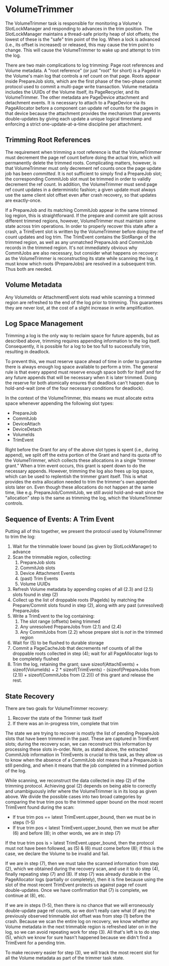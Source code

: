 # VolumeTrimmer

The VolumeTrimmer task is responsible for monitoring a Volume's SlotLockManager and responding to advances in the trim position.  The SlotLockManager maintains a thread-safe priority heap of slot offsets; the lowest of these is the "safe" trim point of the log.  When a lock is advanced (i.e., its offset is increased) or released, this may cause the trim point to change.  This will cause the VolumeTrimmer to wake up and attempt to trim the log.

There are two main complications to log trimming: Page root references and Volume metadata.  A "root reference" (or just "root" for short) is a PageId in the Volume's main log that controls a ref count on that page.  Roots appear inside PrepareJob slots, which are the first phase of the two-phase commit protocol used to commit a multi-page write transaction.  Volume metadata includes the UUIDs of the Volume itself, its PageRecycler, and its VolumeTrimmer.  The other metadata are PageDevice attachment and detachment events.  It is necessary to attach to a PageDevice via its PageAllocator before a component can update ref counts for the pages in that device because the attachment provides the mechanism that prevents double-updates by giving each update a unique logical timestamp and enforcing a strict one-update-at-a-time discipline per attachment.

## Trimming Root References

The requirement when trimming a root reference is that the VolumeTrimmer must decrement the page ref count before doing the actual trim, which will permanently delete the trimmed roots.  Complicating matters, however, is that VolumeTrimmer must only decrement ref counts once the page update job has been _committed_.  It is not sufficient to simply find a PrepareJob slot; the corresponding CommitJob slot must be trimmed in order to validly decrement the ref count.  In addition, the VolumeTrimmer must send page ref count updates in a deterministic fashion; a given update must always use the same client slot offset even after crash recovery, so that updates are exactly-once.

If a PrepareJob and its matching CommitJob appear in the same trimmed log region, this is straightforward.  If the prepare and commit are split across different trimmed regions, however, VolumeTrimmer must maintain some state across trim operations.  In order to properly recover this state after a crash, a TrimEvent slot is written by the VolumeTrimmer before doing the ref count updates and log trim.  The TrimEvent contains the SlotRange of the trimmed region, as well as any unmatched PrepareJob and CommitJob records in the trimmed region.  It's not immediately obvious why CommitJobs are also necessary, but consider what happens on recovery: as the VolumeTrimmer is reconstructing its state while scanning the log, it must know which roots (PrepareJobs) are resolved in a subsequent trim.  Thus both are needed.

## Volume Metadata

Any VolumeIds or AttachmentEvent slots read while scanning a trimmed region are refreshed to the end of the log prior to trimming.  This guarantees they are never lost, at the cost of a slight increase in write amplification.

## Log Space Management

Trimming a log is the only way to reclaim space for future appends, but as described above, trimming requires appending information to the log itself.  Consequently, it is possible for a log to be too full to successfully trim, resulting in deadlock.

To prevent this, we must reserve space ahead of time in order to guarantee there is always enough log space available to perform a trim.  The general rule is that every append must reserve enough space both for itself and for any future appends that will be necessary when it is later trimmed.  Doing the reserve for both atomically ensures that deadlock can't happen due to hold-and-wait (one of the four necessary conditions for deadlock).

In the context of the VolumeTrimmer, this means we must allocate extra space whenever appending the following slot types:

- PrepareJob
- CommitJob
- DeviceAttach
- DeviceDetach
- VolumeIds
- TrimEvent

Right before the Grant for any of the above slot types is spent (i.e., during append), we split off the extra portion of the Grant and hand its quota off to the VolumeTrimmer, which collects these allocations in a single "trimmer grant."  When a trim event occurs, this grant is spent down to do the necessary appends.  However, trimming the log also frees up log space, which can be used to replentish the trimmer grant itself.  This is what provides the extra allocation needed to trim the trimmer's own appended slots later on.  Even though these allocations do not happen at the same time, like e.g. PrepareJob/CommitJob, we still avoid hold-and-wait since the "allocation" step is the same as trimming the log, which the VolumeTrimmer controls.

## Sequence of Events: A Trim Event

Putting all of this together, we present the protocol used by VolumeTrimmer to trim the log:

1. Wait for the trimmable lower bound (as given by SlotLockManager) to advance
2. Scan the trimmable region, collecting:
   1. PrepareJob slots
   2. CommitJob slots
   3. Device Attachment Events
   4. (past) Trim Events
   5. Volume UUIDs
3. Refresh Volume metadata by appending copies of all (2.3) and (2.5) slots found in step (2)
4. Collect up the list of droppable roots (PageIds) by matching the Prepare/Commit slots found in step (2), along with any past (unresolved) PrepareJobs
5. Write a TrimEvent to the log containing: 
   1. The slot range (offsets) being trimmed
   2. Any unresolved PrepareJobs from (2.1) and (2.4)
   3. Any CommitJobs from (2.2) whose prepare slot is _not_ in the trimmed region
6. Wait for (5) to be flushed to durable storage
7. Commit a PageCacheJob that decrements ref counts of all the droppable roots collected in step (4); wait for all PageAllocator logs to be completely flushed
8. Trim the log, retaining the grant; save sizeof(AttachEvents) + sizeof(VolumeIds) + 2 * sizeof(TrimEvents) - (sizeof(PrepareJobs from (2.1)) + sizeof(CommitJobs from (2.2))) of this grant and release the rest.

## State Recovery 

There are two goals for VolumeTrimmer recovery:

1. Recover the state of the Trimmer task itself
2. If there was an in-progress trim, complete that trim

The state we are trying to recover is mostly the list of pending PrepareJob slots that have been trimmed in the past.  These are captured in TrimEvent slots; during the recovery scan, we can reconstruct this information by processing these slots in-order.  Note, as stated above, the extracted CommitJob information in TrimEvents is crucial to this task, as they allow us to know when the absence of a CommitJob slot means that a PrepareJob is still pending, and when it means that the job completed in a trimmed portion of the log.  

While scanning, we reconstruct the data collected in step (2) of the trimming protocol.  Achieving goal (2) depends on being able to correctly and unambiguously infer where the VolumeTrimmer is in its loop as given above.  We divide the possible cases into two broad categories by comparing the true trim pos to the trimmed upper bound on the most recent TrimEvent found during the scan:

- If true trim pos == latest TrimEvent.upper_bound, then we must be in steps (1-5)
- If true trim pos < latest TrimEvent.upper_bound, then we must be after (6) and before (8); in other words, we are in step (7)

If the true trim pos is > latest TrimEvent.upper_bound, then the protocol must not have been followed, as (5) & (6) must come before (8); if this is the case, we declare the Volume to be invalid and fail.

If we are in step (7), then we must take the scanned information from step (2), which we obtained during the recovery scan, and use it to do step (4), finally repeating step (7) and (8).  If step (7) was already durable in the PageAllocator logs (partially or completely), then it is fine because using the slot of the most recent TrimEvent protects us against page ref count double-updates.  Once we have confirmation that (7) is complete, we continue at (8), etc.

If we are in steps (1-5), then there is no chance that we will erroneously double-update page ref counts, so we don't really care what (if any) the previously observed trimmable slot offset was from step (1) before the crash.   Because we scan the entire log on recovery, we know whether any Volume metadata in the next trimmable region is refreshed later on in the log, so we can avoid repeating work for step (3).  All that's left is to do step (5), which we know for sure hasn't happened because we didn't find a TrimEvent for a pending trim.

To make recovery easier for step (3), we will track the most recent slot for all the Volume metadata as part of the trimmer task state.